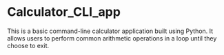 # Calculator_CLI_app
This is a basic command-line calculator application built using Python. It allows users to perform common arithmetic operations in a loop until they choose to exit.

